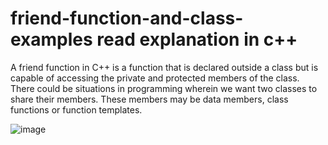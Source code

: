 # friend-function-and-class-examples read explanation in c++


A friend function in C++ is a function that is declared outside a class but is capable of accessing the private and protected members of the class. There could be situations in programming wherein we want two classes to share their members. These members may be data members, class functions or function templates.

![image](https://user-images.githubusercontent.com/113287297/232429090-464f2b0c-f043-4484-bb49-8f78671e6642.png)
